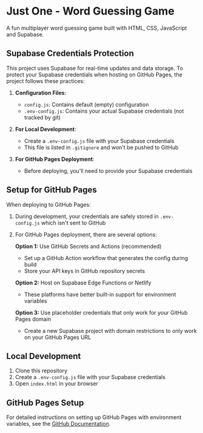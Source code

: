 # Just One - Word Guessing Game

A fun multiplayer word guessing game built with HTML, CSS, JavaScript and Supabase.

## Supabase Credentials Protection

This project uses Supabase for real-time updates and data storage. To protect your Supabase credentials when hosting on GitHub Pages, the project follows these practices:

1. **Configuration Files**:
   - `config.js`: Contains default (empty) configuration
   - `.env-config.js`: Contains your actual Supabase credentials (not tracked by git)

2. **For Local Development**:
   - Create a `.env-config.js` file with your Supabase credentials
   - This file is listed in `.gitignore` and won't be pushed to GitHub

3. **For GitHub Pages Deployment**:
   - Before deploying, you'll need to provide your Supabase credentials

## Setup for GitHub Pages

When deploying to GitHub Pages:

1. During development, your credentials are safely stored in `.env-config.js` which isn't sent to GitHub
2. For GitHub Pages deployment, there are several options:

   **Option 1:** Use GitHub Secrets and Actions (recommended)
   - Set up a GitHub Action workflow that generates the config during build
   - Store your API keys in GitHub repository secrets

   **Option 2:** Host on Supabase Edge Functions or Netlify
   - These platforms have better built-in support for environment variables

   **Option 3:** Use placeholder credentials that only work for your GitHub Pages domain
   - Create a new Supabase project with domain restrictions to only work on your GitHub Pages URL

## Local Development

1. Clone this repository
2. Create a `.env-config.js` file with your Supabase credentials
3. Open `index.html` in your browser

## GitHub Pages Setup

For detailed instructions on setting up GitHub Pages with environment variables, see the [GitHub Documentation](https://docs.github.com/en/pages).

